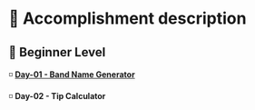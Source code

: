 <h1> 🌟 Accomplishment description</h1>
<h2> 📗 Beginner Level</h2>
<p>◽ <b><a href="https://github.com/LearnerAnuja/100-days-of-python/tree/main/Day1">Day-01 - Band Name Generator</a></b></p>
<p>◽ <b>Day-02 - Tip Calculator</b></p>
 
  
